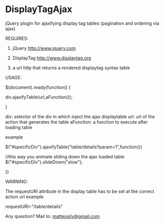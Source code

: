 DisplayTagAjax
==============

jQuery plugin for ajaxifying display tag tables (pagination and ordering via ajax)

REQUIRES:

1) jQuery <http://www.jquery.com>

2) DisplayTag <http://www.displaytag.org>

3) a url http that returns a rendered displaytag syntax table

USAGE: 

$(document).ready(function() {

div.ajaxifyTable(url,aFunction());

}

div: selector of the div in which inject the ajax displaytable
url: url of the action that generates the table
aFunction: a function to execute after loading table

example

$("#specificDiv").ajaxifyTable("table/details?param=1",function(){

//this way you animate sliding down the ajax loaded table
$("#specificDiv").slideDown("slow");

})


WARNING:

The requestURI attribute in the display table has to be set at the correct action
url example

requestURI="/table/details"


Any question?
Mail to: <matteosilv@gmail.com>